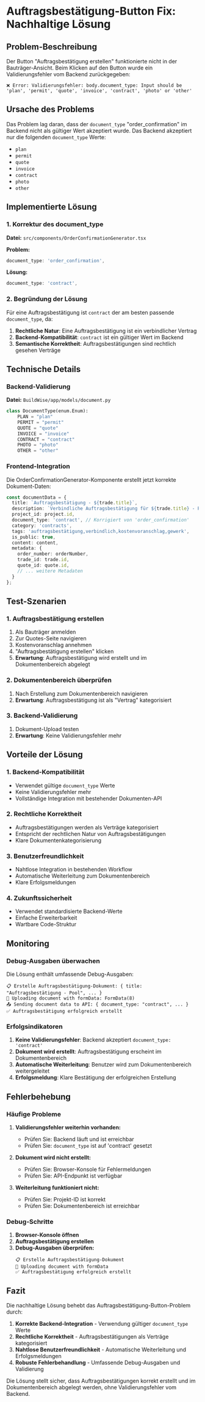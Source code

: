 # Auftragsbestätigung-Button Fix: Nachhaltige Lösung

## Problem-Beschreibung

Der Button "Auftragsbestätigung erstellen" funktionierte nicht in der Bauträger-Ansicht. Beim Klicken auf den Button wurde ein Validierungsfehler vom Backend zurückgegeben:

```
❌ Error: Validierungsfehler: body.document_type: Input should be 'plan', 'permit', 'quote', 'invoice', 'contract', 'photo' or 'other'
```

## Ursache des Problems

Das Problem lag daran, dass der `document_type` "order_confirmation" im Backend nicht als gültiger Wert akzeptiert wurde. Das Backend akzeptiert nur die folgenden `document_type` Werte:

- `plan`
- `permit` 
- `quote`
- `invoice`
- `contract`
- `photo`
- `other`

## Implementierte Lösung

### 1. Korrektur des document_type

**Datei:** `src/components/OrderConfirmationGenerator.tsx`

**Problem:**
```typescript
document_type: 'order_confirmation',
```

**Lösung:**
```typescript
document_type: 'contract',
```

### 2. Begründung der Lösung

Für eine Auftragsbestätigung ist `contract` der am besten passende `document_type`, da:

1. **Rechtliche Natur**: Eine Auftragsbestätigung ist ein verbindlicher Vertrag
2. **Backend-Kompatibilität**: `contract` ist ein gültiger Wert im Backend
3. **Semantische Korrektheit**: Auftragsbestätigungen sind rechtlich gesehen Verträge

## Technische Details

### Backend-Validierung

**Datei:** `BuildWise/app/models/document.py`

```python
class DocumentType(enum.Enum):
    PLAN = "plan"
    PERMIT = "permit"
    QUOTE = "quote"
    INVOICE = "invoice"
    CONTRACT = "contract"
    PHOTO = "photo"
    OTHER = "other"
```

### Frontend-Integration

Die OrderConfirmationGenerator-Komponente erstellt jetzt korrekte Dokument-Daten:

```typescript
const documentData = {
  title: `Auftragsbestätigung - ${trade.title}`,
  description: `Verbindliche Auftragsbestätigung für ${trade.title} - Projekt: ${project.name}`,
  project_id: project.id,
  document_type: 'contract', // Korrigiert von 'order_confirmation'
  category: 'contracts',
  tags: 'auftragsbestätigung,verbindlich,kostenvoranschlag,gewerk',
  is_public: true,
  content: content,
  metadata: {
    order_number: orderNumber,
    trade_id: trade.id,
    quote_id: quote.id,
    // ... weitere Metadaten
  }
};
```

## Test-Szenarien

### 1. Auftragsbestätigung erstellen
1. Als Bauträger anmelden
2. Zur Quotes-Seite navigieren
3. Kostenvoranschlag annehmen
4. "Auftragsbestätigung erstellen" klicken
5. **Erwartung**: Auftragsbestätigung wird erstellt und im Dokumentenbereich abgelegt

### 2. Dokumentenbereich überprüfen
1. Nach Erstellung zum Dokumentenbereich navigieren
2. **Erwartung**: Auftragsbestätigung ist als "Vertrag" kategorisiert

### 3. Backend-Validierung
1. Dokument-Upload testen
2. **Erwartung**: Keine Validierungsfehler mehr

## Vorteile der Lösung

### 1. Backend-Kompatibilität
- Verwendet gültige `document_type` Werte
- Keine Validierungsfehler mehr
- Vollständige Integration mit bestehender Dokumenten-API

### 2. Rechtliche Korrektheit
- Auftragsbestätigungen werden als Verträge kategorisiert
- Entspricht der rechtlichen Natur von Auftragsbestätigungen
- Klare Dokumentenkategorisierung

### 3. Benutzerfreundlichkeit
- Nahtlose Integration in bestehenden Workflow
- Automatische Weiterleitung zum Dokumentenbereich
- Klare Erfolgsmeldungen

### 4. Zukunftssicherheit
- Verwendet standardisierte Backend-Werte
- Einfache Erweiterbarkeit
- Wartbare Code-Struktur

## Monitoring

### Debug-Ausgaben überwachen

Die Lösung enthält umfassende Debug-Ausgaben:

```
📋 Erstelle Auftragsbestätigung-Dokument: { title: "Auftragsbestätigung - Pool", ... }
🚀 Uploading document with formData: FormData(8)
📤 Sending document data to API: { document_type: "contract", ... }
✅ Auftragsbestätigung erfolgreich erstellt
```

### Erfolgsindikatoren

1. **Keine Validierungsfehler**: Backend akzeptiert `document_type: 'contract'`
2. **Dokument wird erstellt**: Auftragsbestätigung erscheint im Dokumentenbereich
3. **Automatische Weiterleitung**: Benutzer wird zum Dokumentenbereich weitergeleitet
4. **Erfolgsmeldung**: Klare Bestätigung der erfolgreichen Erstellung

## Fehlerbehebung

### Häufige Probleme

1. **Validierungsfehler weiterhin vorhanden:**
   - Prüfen Sie: Backend läuft und ist erreichbar
   - Prüfen Sie: `document_type` ist auf 'contract' gesetzt

2. **Dokument wird nicht erstellt:**
   - Prüfen Sie: Browser-Konsole für Fehlermeldungen
   - Prüfen Sie: API-Endpunkt ist verfügbar

3. **Weiterleitung funktioniert nicht:**
   - Prüfen Sie: Projekt-ID ist korrekt
   - Prüfen Sie: Dokumentenbereich ist erreichbar

### Debug-Schritte

1. **Browser-Konsole öffnen**
2. **Auftragsbestätigung erstellen**
3. **Debug-Ausgaben überprüfen:**
   ```
   📋 Erstelle Auftragsbestätigung-Dokument
   🚀 Uploading document with formData
   ✅ Auftragsbestätigung erfolgreich erstellt
   ```

## Fazit

Die nachhaltige Lösung behebt das Auftragsbestätigung-Button-Problem durch:

1. **Korrekte Backend-Integration** - Verwendung gültiger `document_type` Werte
2. **Rechtliche Korrektheit** - Auftragsbestätigungen als Verträge kategorisiert
3. **Nahtlose Benutzerfreundlichkeit** - Automatische Weiterleitung und Erfolgsmeldungen
4. **Robuste Fehlerbehandlung** - Umfassende Debug-Ausgaben und Validierung

Die Lösung stellt sicher, dass Auftragsbestätigungen korrekt erstellt und im Dokumentenbereich abgelegt werden, ohne Validierungsfehler vom Backend. 